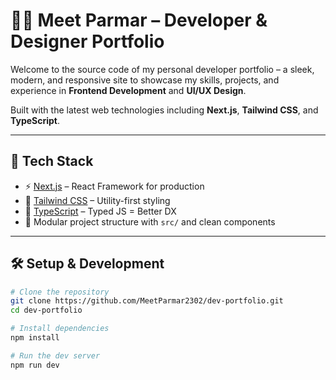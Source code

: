 # 🧑‍💻 Meet Parmar – Developer & Designer Portfolio

Welcome to the source code of my personal developer portfolio – a sleek, modern, and responsive site to showcase my skills, projects, and experience in **Frontend Development** and **UI/UX Design**.

Built with the latest web technologies including **Next.js**, **Tailwind CSS**, and **TypeScript**.

---

## 📁 Tech Stack

- ⚡ [Next.js](https://nextjs.org/) – React Framework for production
- 🎨 [Tailwind CSS](https://tailwindcss.com/) – Utility-first styling
- 🔐 [TypeScript](https://www.typescriptlang.org/) – Typed JS = Better DX
- 🧱 Modular project structure with `src/` and clean components

---

## 🛠️ Setup & Development

```bash
# Clone the repository
git clone https://github.com/MeetParmar2302/dev-portfolio.git
cd dev-portfolio

# Install dependencies
npm install

# Run the dev server
npm run dev
